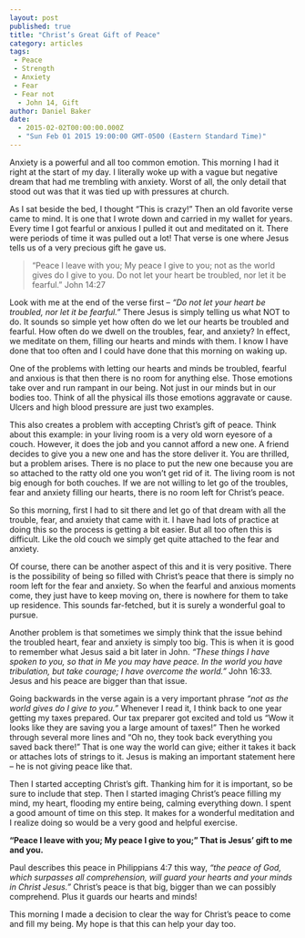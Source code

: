 ```yaml
---
layout: post
published: true
title: "Christ’s Great Gift of Peace"
category: articles
tags: 
 - Peace
 - Strength
 - Anxiety
 - Fear
 - Fear not
  - John 14, Gift
author: Daniel Baker
date: 
  - 2015-02-02T00:00:00.000Z
  - "Sun Feb 01 2015 19:00:00 GMT-0500 (Eastern Standard Time)"
---
```


Anxiety is a powerful and all too common emotion. This morning I had it right at the start of my day. I literally woke up with a vague but negative dream that had me trembling with anxiety. Worst of all, the only detail that stood out was that it was tied up with pressures at church.

As I sat beside the bed, I thought “This is crazy!” Then an old favorite verse came to mind. It is one that I wrote down and carried in my wallet for years. Every time I got fearful or anxious I pulled it out and meditated on it. There were periods of time it was pulled out a lot! That verse is one where Jesus tells us of a very precious gift he gave us.

> “Peace I leave with you; My peace I give to you; not as the world gives do I give to you. Do not let your heart be troubled, nor let it be fearful.”  John 14:27

Look with me at the end of the verse first – _“Do not let your heart be troubled, nor let it be fearful.”_ There Jesus is simply telling us what NOT to do. It sounds so simple yet how often do we let our hearts be troubled and fearful. How often do we dwell on the troubles, fear, and anxiety? In effect, we meditate on them, filling our hearts and minds with them. I know I have done that too often and I could have done that this morning on waking up.

One of the problems with letting our hearts and minds be troubled, fearful and anxious is that then there is no room for anything else. Those emotions take over and run rampant in our being. Not just in our minds but in our bodies too. Think of all the physical ills those emotions aggravate or cause. Ulcers and high blood pressure are just two examples.

This also creates a problem with accepting Christ’s gift of peace. Think about this example: in your living room is a very old worn eyesore of a couch. However, it does the job and you cannot afford a new one. A friend decides to give you a new one and has the store deliver it. You are thrilled, but a problem arises. There is no place to put the new one because you are so attached to the ratty old one you won’t get rid of it. The living room is not big enough for both couches. If we are not willing to let go of the troubles, fear and anxiety filling our hearts, there is no room left for Christ’s peace.

So this morning, first I had to sit there and let go of that dream with all the trouble, fear, and anxiety that came with it. I have had lots of practice at doing this so the process is getting a bit easier. But all too often this is difficult. Like the old couch we simply get quite attached to the fear and anxiety.

Of course, there can be another aspect of this and it is very positive. There is the possibility of being so filled with Christ’s peace that there is simply no room left for the fear and anxiety. So when the fearful and anxious moments come, they just have to keep moving on, there is nowhere for them to take up residence. This sounds far-fetched, but it is surely a wonderful goal to pursue. 

Another problem is that sometimes we simply think that the issue behind the troubled heart, fear and anxiety is simply too big. This is when it is good to remember what Jesus said a bit later in John. _“These things I have spoken to you, so that in Me you may have peace. In the world you have tribulation, but take courage; I have overcome the world.”_  John 16:33.  Jesus and his peace are bigger than that issue.

Going backwards in the verse again is a very important phrase _“not as the world gives do I give to you.”_ Whenever I read it, I think back to one year getting my taxes prepared. Our tax preparer got excited and told us “Wow it looks like they are saving you a large amount of taxes!” Then he worked through several more lines and “Oh no, they took back everything you saved back there!” That is one way the world can give; either it takes it back or attaches lots of strings to it. Jesus is making an important statement here – he is not giving peace like that.

Then I started accepting Christ’s gift. Thanking him for it is important, so be sure to include that step. Then I started imaging Christ’s peace filling my mind, my heart, flooding my entire being, calming everything down. I spent a good amount of time on this step. It makes for a wonderful meditation and I realize doing so would be a very good and helpful exercise.

**“Peace I leave with you; My peace I give to you;” That is Jesus’ gift to me and you.**

Paul describes this peace in Philippians 4:7 this way, _“the peace of God, which surpasses all comprehension, will guard your hearts and your minds in Christ Jesus.”_ Christ’s peace is that big, bigger than we can possibly comprehend. Plus it guards our hearts and minds!

This morning I made a decision to clear the way for Christ’s peace to come and fill my being. My hope is that this can help your day too.
